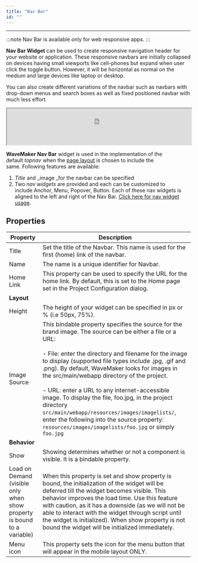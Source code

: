 ```yaml
---
title: "Nav Bar"
id: ""
---
```

---

:::note
Nav Bar is available only for web responsive apps.
:::

**Nav Bar Widget** can be used to create responsive navigation header for your website or application. These responsive navbars are initially collapsed on devices having small viewports like cell-phones but expand when user click the toggle button. However, it will be horizontal as normal on the medium and large devices like laptop or desktop.

You can also create different variations of the navbar such as navbars with drop-down menus and search boxes as well as fixed positioned navbar with much less effort.

<iframe width="100%" height="100" style="background-color: snow;" allowtransparency="true" src="https://apps.wavemakeronline.com/documentation_snippets/#/Navbar">Navbar</iframe>

**WaveMaker Nav Bar** widget is used in the implementation of the default _topnav_ when the [page layout](/learn/app-development/ui-design/page-concepts/page-layouts/) is chosen to include the same. Following features are available:

1. _Title_ and _image _for the navbar can be specified
2. Two _nav widgets_ are provided and each can be customized to include Anchor, Menu, Popover, Button. Each of these nav widgets is aligned to the left and right of the Nav Bar. [Click here for nav widget usage](/learn/app-development/widgets/navigation/nav/).

## Properties

| Property | Description |
| --- | --- |
| Title | Set the title of the Navbar. This name is used for the first (home) link of the navbar. |
| Name | The name is a unique identifier for Navbar. |
| Home Link | This property can be used to specify the URL for the home link. By default, this is set to the Home page set in the Project Configuration dialog. |
| **Layout** |
| Height | The height of your widget can be specified in px or % (i.e 50px, 75%). |
| Image Source | This bindable property specifies the source for the brand image. The source can be either a file or a URL: <br><br> - File: enter the directory and filename for the image to display (supported file types include .jpg, .gif and .png). By default, WaveMaker looks for images in the src/main/webapp directory of the project. <br><br> - URL: enter a URL to any internet-accessible image. To display the file, foo.jpg, in the project directory `src/main/webapp/resources/images/imagelists/`, enter the following into the source property: `resources/images/imagelists/foo.jpg` or simply `foo.jpg`  |
| **Behavior** |
| Show | Showing determines whether or not a component is visible. It is a bindable property. |
| Load on Demand (visible only when show property is bound to a variable) | When this property is set and show property is bound, the initialization of the widget will be deferred till the widget becomes visible. This behavior improves the load time. Use this feature with caution, as it has a downside (as we will not be able to interact with the widget through script until the widget is initialized). When show property is not bound the widget will be initialized immediately. |
| Menu icon | This property sets the icon for the menu button that will appear in the mobile layout ONLY. |

